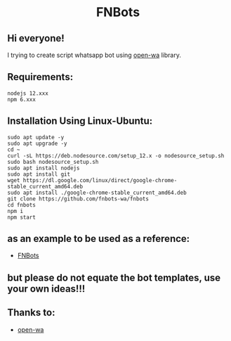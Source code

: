 <h1 align="center">FNBots</h1>

## Hi everyone! 

I trying to create script whatsapp bot using [open-wa](https://github.com/open-wa/wa-automate-nodejs) library.

## Requirements:
```
nodejs 12.xxx
npm 6.xxx
```

## Installation Using Linux-Ubuntu:
```
sudo apt update -y
sudo apt upgrade -y
cd ~
curl -sL https://deb.nodesource.com/setup_12.x -o nodesource_setup.sh
sudo bash nodesource_setup.sh
sudo apt install nodejs
sudo apt install git
wget https://dl.google.com/linux/direct/google-chrome-stable_current_amd64.deb
sudo apt install ./google-chrome-stable_current_amd64.deb
git clone https://github.com/fnbots-wa/fnbots
cd fnbots
npm i
npm start

```
## as an example to be used as a reference:
- [FNBots](https://https://api.whatsapp.com/send?phone=6288239049722&text=.commands)

## but please do not equate the bot templates, use your own ideas!!!

## Thanks to:
- [open-wa](https://github.com/open-wa/wa-automate-nodejs)
